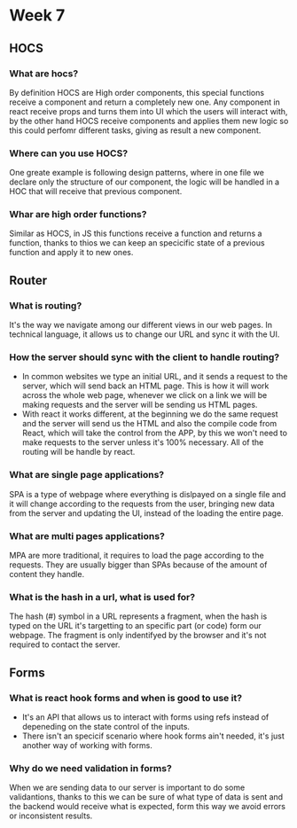 # Week 7
## HOCS
### What are hocs?
By definition HOCS are High order components, this special functions receive a component and return a completely new one. Any component in react receive props and turns them into UI which the users will interact with, by the other hand HOCS receive components and applies them new logic so this could perfomr different tasks, giving as result a new component.

### Where can you use HOCS?
One greate example is following design patterns, where in one file we declare only the structure of our component, the logic will be handled in a HOC that will receive that previous component.

### Whar are high order functions?
Similar as HOCS, in JS this functions receive a function and returns a function, thanks to thios we can keep an specicific state of a previous function and apply it to new ones.

## Router
### What is routing?
It's the way we navigate among our different views in our web pages. In technical language, it allows us to change our URL and sync it with the UI.

### How the server should sync with the client to handle routing?
- In common websites we type an initial URL, and it sends a request to the server, which will send back an HTML page. This is how it will work across the whole web page, whenever we click on a link we will be making requests and the server will be sending us HTML pages.
- With react it works different, at the beginning we do the same request and the server will send us the HTML and also the compile code from React, which will take the control from the APP, by this we won't need to make requests to the server unless it's 100% necessary. All of the routing will be handle by react.

### What are single page applications?
SPA is a type of webpage where everything is dislpayed on a single file and it will change according to the requests from the user, bringing new data from the server and updating the UI, instead of the loading the entire page.

### What are multi pages applications?
MPA are more traditional, it requires to load the page according to the requests. They are usually bigger than SPAs because of the amount of content they handle.

### What is the hash in a url, what is used for?
The hash (#) symbol in a URL represents a fragment, when the hash is typed on the URL it's targetting to an specific part (or code) form our webpage. The fragment is only indentifyed by the browser and it's not required to contact the server.

## Forms
### What is react hook forms and when is good to use it?
- It's an API that allows us to interact with forms using refs instead of depeneding on the state control of the inputs.
- There isn't an specicif scenario where hook forms ain't needed, it's just another way of working with forms.

### Why do we need validation in forms?
When we are sending data to our server is important to do some validantions, thanks to this we can be sure of what type of data is sent and the backend would receive what is expected, form this way we avoid errors or inconsistent results.
